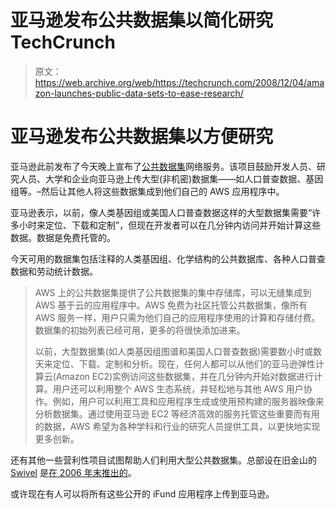 # 亚马逊发布公共数据集以简化研究 TechCrunch

> 原文：<https://web.archive.org/web/https://techcrunch.com/2008/12/04/amazon-launches-public-data-sets-to-ease-research/>

# 亚马逊发布公共数据集以方便研究

亚马逊此前发布了今天晚上宣布了[公共数据集](https://web.archive.org/web/20221207203029/http://aws.amazon.com/publicdatasets/)网络服务。该项目鼓励开发人员、研究人员、大学和企业向亚马逊上传大型(非机密)数据集——如人口普查数据、基因组等。–然后让其他人将这些数据集成到他们自己的 AWS 应用程序中。

亚马逊表示，以前，像人类基因组或美国人口普查数据这样的大型数据集需要“许多小时来定位、下载和定制”，但现在开发者可以在几分钟内访问并开始计算这些数据。数据是免费托管的。

今天可用的数据集包括注释的人类基因组、化学结构的公共数据库、各种人口普查数据和劳动统计数据。

> AWS 上的公共数据集提供了公共数据集的集中存储库，可以无缝集成到 AWS 基于云的应用程序中。AWS 免费为社区托管公共数据集，像所有 AWS 服务一样，用户只需为他们自己的应用程序使用的计算和存储付费。数据集的初始列表已经可用，更多的将很快添加进来。
> 
> 以前，大型数据集(如人类基因组图谱和美国人口普查数据)需要数小时或数天来定位、下载、定制和分析。现在，任何人都可以从他们的亚马逊弹性计算云(Amazon EC2)实例访问这些数据集，并在几分钟内开始对数据进行计算。用户还可以利用整个 AWS 生态系统，并轻松地与其他 AWS 用户协作。例如，用户可以利用工具和应用程序生成或使用预构建的服务器映像来分析数据集。通过使用亚马逊 EC2 等经济高效的服务托管这些重要而有用的数据，AWS 希望为各种学科和行业的研究人员提供工具，以更快地实现更多创新。

还有其他一些营利性项目试图帮助人们利用大型公共数据集。总部设在旧金山的 [Swivel](https://web.archive.org/web/20221207203029/http://www.swivel.com/) 是[在 2006 年末推出的](https://web.archive.org/web/20221207203029/http://www.beta.techcrunch.com/2006/12/05/swivel-to-launch-this-week-communitize-your-data/)。

或许现在有人可以将所有这些公开的 iFund 应用程序上传到亚马逊。